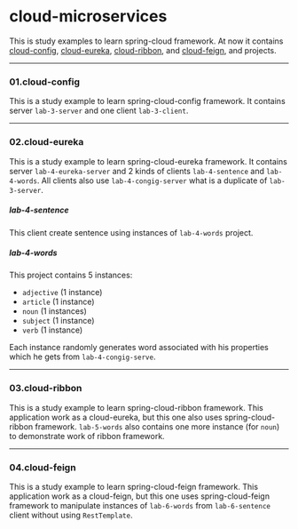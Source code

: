 # cloud-microservices

This is study examples to learn spring-cloud framework. At now it contains 
[cloud-config](https://github.com/AydarZaynutdinov/cloud-microservices/tree/master/cloud-config),
[cloud-eureka](https://github.com/AydarZaynutdinov/cloud-microservices/tree/master/cloud-eureka),
[cloud-ribbon](https://github.com/AydarZaynutdinov/cloud-microservices/tree/master/cloud-ribbon), and
[cloud-feign](https://github.com/AydarZaynutdinov/cloud-microservices/tree/master/cloud-rfeign), and projects.


____________________
### 01.cloud-config
This is a study example to learn spring-cloud-config framework. It contains server `lab-3-server` and 
one client `lab-3-client`.

____________________
### 02.cloud-eureka
This is a study example to learn spring-cloud-eureka framework. It contains server `lab-4-eureka-server` and 
2 kinds of clients `lab-4-sentence` and `lab-4-words`. All clients also use `lab-4-congig-server` what is a duplicate of `lab-3-server`.

##### lab-4-sentence
This client create sentence using instances of `lab-4-words` project.

##### lab-4-words
This project contains 5 instances:
 - `adjective` (1 instance)
 - `article` (1 instance)
 - `noun` (1 instances)
 - `subject` (1 instance)
 - `verb` (1 instance)

Each instance randomly generates word associated with his properties which he gets from `lab-4-congig-serve`.

____________________
### 03.cloud-ribbon
This is a study example to learn spring-cloud-ribbon framework. This application work as a cloud-eureka, but this one also uses spring-cloud-ribbon framework. 
`lab-5-words` also contains one more instance (for `noun`) to demonstrate work of ribbon framework.


____________________
### 04.cloud-feign
This is a study example to learn spring-cloud-feign framework. This application work as a cloud-feign, but this one uses spring-cloud-feign framework 
to manipulate instances of `lab-6-words` from `lab-6-sentence` client without using `RestTemplate`.
